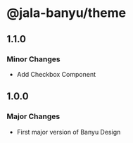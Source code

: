 # @jala-banyu/theme

## 1.1.0

### Minor Changes

- Add Checkbox Component

## 1.0.0

### Major Changes

- First major version of Banyu Design
